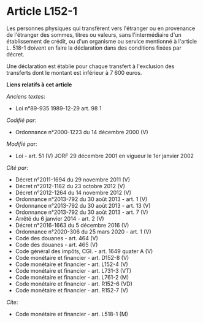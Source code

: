 # Article L152-1

Les personnes physiques qui transfèrent vers l'étranger ou en provenance de l'étranger des sommes, titres ou valeurs, sans
l'intermédiaire d'un établissement de crédit, ou d'un organisme ou service mentionné à l'article L. 518-1 doivent en faire la
déclaration dans des conditions fixées par décret.

Une déclaration est établie pour chaque transfert à l'exclusion des transferts dont le montant est inférieur à 7 600 euros.

**Liens relatifs à cet article**

_Anciens textes_:

  - Loi n°89-935 1989-12-29 art. 98 1

_Codifié par_:

  - Ordonnance n°2000-1223 du 14 décembre 2000 (V)

_Modifié par_:

  - Loi - art. 51 (V) JORF 29 décembre 2001 en vigueur le 1er janvier 2002

_Cité par_:

  - Décret n°2011-1694 du 29 novembre 2011 (V)
  - Décret n°2012-1182 du 23 octobre 2012 (V)
  - Décret n°2012-1264 du 14 novembre 2012 (V)
  - Ordonnance n°2013-792 du 30 août 2013 - art. 1 (V)
  - Ordonnance n°2013-792 du 30 août 2013 - art. 13 (V)
  - Ordonnance n°2013-792 du 30 août 2013 - art. 7 (V)
  - Arrêté du 6 janvier 2014 - art. 2 (V)
  - Décret n°2016-1663 du 5 décembre 2016 (V)
  - Ordonnance n°2020-306 du 25 mars 2020 - art. 1 (V)
  - Code des douanes - art. 464 (V)
  - Code des douanes - art. 465 (V)
  - Code général des impôts, CGI. - art. 1649 quater A (V)
  - Code monétaire et financier - art. D152-8 (V)
  - Code monétaire et financier - art. L152-4 (V)
  - Code monétaire et financier - art. L731-3 (VT)
  - Code monétaire et financier - art. L761-2 (M)
  - Code monétaire et financier - art. R152-6 (VD)
  - Code monétaire et financier - art. R152-7 (V)

_Cite_:

  - Code monétaire et financier - art. L518-1 (M)
